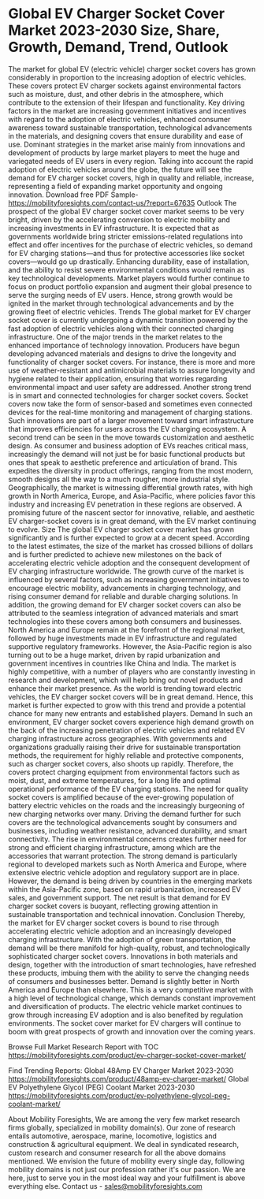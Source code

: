 # Global EV Charger Socket Cover Market 2023-2030 Size, Share, Growth, Demand, Trend, Outlook
The market for global EV (electric vehicle) charger socket covers has grown considerably in proportion to the increasing adoption of electric vehicles. These covers protect EV charger sockets against environmental factors such as moisture, dust, and other debris in the atmosphere, which contribute to the extension of their lifespan and functionality. Key driving factors in the market are increasing government initiatives and incentives with regard to the adoption of electric vehicles, enhanced consumer awareness toward sustainable transportation, technological advancements in the materials, and designing covers that ensure durability and ease of use. Dominant strategies in the market arise mainly from innovations and development of products by large market players to meet the huge and variegated needs of EV users in every region. Taking into account the rapid adoption of electric vehicles around the globe, the future will see the demand for EV charger socket covers, high in quality and reliable, increase, representing a field of expanding market opportunity and ongoing innovation.
Download free PDF Sample- https://mobilityforesights.com/contact-us/?report=67635
Outlook
The prospect of the global EV charger socket cover market seems to be very bright, driven by the accelerating conversion to electric mobility and increasing investments in EV infrastructure. It is expected that as governments worldwide bring stricter emissions-related regulations into effect and offer incentives for the purchase of electric vehicles, so demand for EV charging stations—and thus for protective accessories like socket covers—would go up drastically. Enhancing durability, ease of installation, and the ability to resist severe environmental conditions would remain as key technological developments. Market players would further continue to focus on product portfolio expansion and augment their global presence to serve the surging needs of EV users. Hence, strong growth would be ignited in the market through technological advancements and by the growing fleet of electric vehicles.
Trends
The global market for EV charger socket cover is currently undergoing a dynamic transition powered by the fast adoption of electric vehicles along with their connected charging infrastructure. One of the major trends in the market relates to the enhanced importance of technology innovation. Producers have begun developing advanced materials and designs to drive the longevity and functionality of charger socket covers. For instance, there is more and more use of weather-resistant and antimicrobial materials to assure longevity and hygiene related to their application, ensuring that worries regarding environmental impact and user safety are addressed.
Another strong trend is in smart and connected technologies for charger socket covers. Socket covers now take the form of sensor-based and sometimes even connected devices for the real-time monitoring and management of charging stations. Such innovations are part of a larger movement toward smart infrastructure that improves efficiencies for users across the EV charging ecosystem.
A second trend can be seen in the move towards customization and aesthetic design. As consumer and business adoption of EVs reaches critical mass, increasingly the demand will not just be for basic functional products but ones that speak to aesthetic preference and articulation of brand. This expedites the diversity in product offerings, ranging from the most modern, smooth designs all the way to a much rougher, more industrial style.
Geographically, the market is witnessing differential growth rates, with high growth in North America, Europe, and Asia-Pacific, where policies favor this industry and increasing EV penetration in these regions are observed. A promising future of the nascent sector for innovative, reliable, and aesthetic EV charger-socket covers is in great demand, with the EV market continuing to evolve.
Size
The global EV charger socket cover market has grown significantly and is further expected to grow at a decent speed. According to the latest estimates, the size of the market has crossed billions of dollars and is further predicted to achieve new milestones on the back of accelerating electric vehicle adoption and the consequent development of EV charging infrastructure worldwide. The growth curve of the market is influenced by several factors, such as increasing government initiatives to encourage electric mobility, advancements in charging technology, and rising consumer demand for reliable and durable charging solutions. In addition, the growing demand for EV charger socket covers can also be attributed to the seamless integration of advanced materials and smart technologies into these covers among both consumers and businesses. North America and Europe remain at the forefront of the regional market, followed by huge investments made in EV infrastructure and regulated supportive regulatory frameworks. However, the Asia-Pacific region is also turning out to be a huge market, driven by rapid urbanization and government incentives in countries like China and India. The market is highly competitive, with a number of players who are constantly investing in research and development, which will help bring out novel products and enhance their market presence. As the world is trending toward electric vehicles, the EV charger socket covers will be in great demand. Hence, this market is further expected to grow with this trend and provide a potential chance for many new entrants and established players.
Demand 
In such an environment, EV charger socket covers experience high demand growth on the back of the increasing penetration of electric vehicles and related EV charging infrastructure across geographies. With governments and organizations gradually raising their drive for sustainable transportation methods, the requirement for highly reliable and protective components, such as charger socket covers, also shoots up rapidly. Therefore, the covers protect charging equipment from environmental factors such as moist, dust, and extreme temperatures, for a long life and optimal operational performance of the EV charging stations. The need for quality socket covers is amplified because of the ever-growing population of battery electric vehicles on the roads and the increasingly burgeoning of new charging networks over many. Driving the demand further for such covers are the technological advancements sought by consumers and businesses, including weather resistance, advanced durability, and smart connectivity. The rise in environmental concerns creates further need for strong and efficient charging infrastructure, among which are the accessories that warrant protection. The strong demand is particularly regional to developed markets such as North America and Europe, where extensive electric vehicle adoption and regulatory support are in place. However, the demand is being driven by countries in the emerging markets within the Asia-Pacific zone, based on rapid urbanization, increased EV sales, and government support. The net result is that demand for EV charger socket covers is buoyant, reflecting growing attention in sustainable transportation and technical innovation.
Conclusion
Thereby, the market for EV charger socket covers is bound to rise through accelerating electric vehicle adoption and an increasingly developed charging infrastructure. With the adoption of green transportation, the demand will be there manifold for high-quality, robust, and technologically sophisticated charger socket covers. Innovations in both materials and design, together with the introduction of smart technologies, have refreshed these products, imbuing them with the ability to serve the changing needs of consumers and businesses better. Demand is slightly better in North America and Europe than elsewhere. This is a very competitive market with a high level of technological change, which demands constant improvement and diversification of products. The electric vehicle market continues to grow through increasing EV adoption and is also benefited by regulation environments. The socket cover market for EV chargers will continue to boom with great prospects of growth and innovation over the coming years.

Browse Full Market Research Report with TOC  https://mobilityforesights.com/product/ev-charger-socket-cover-market/

Find Trending Reports:
Global 48Amp EV Charger Market 2023-2030
https://mobilityforesights.com/product/48amp-ev-charger-market/
Global EV Polyethylene Glycol (PEG) Coolant Market 2023-2030
https://mobilityforesights.com/product/ev-polyethylene-glycol-peg-coolant-market/

About Mobility Foresights,
We are among the very few market research firms globally, specialized in mobility domain(s). Our zone of research entails automotive, aerospace, marine, locomotive, logistics and construction & agricultural equipment. We deal in syndicated research, custom research and consumer research for all the above domains mentioned.
We envision the future of mobility every single day, following mobility domains is not just our profession rather it's our passion. We are here, just to serve you in the most ideal way and your fulfillment is above everything else. Contact us -  sales@mobilityforesights.com 

